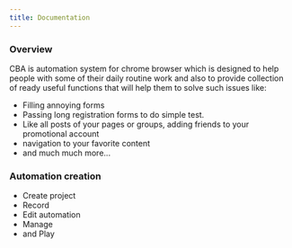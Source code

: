 ```yaml
---
title: Documentation
---
```


### Overview

CBA is automation system for chrome browser which is designed to help people with some of their daily routine work and also to provide collection of ready useful functions that will help them to solve such issues like:

- Filling annoying forms
- Passing long registration forms to do simple test.
- Like all posts of your pages or groups, adding friends to your promotional account
- navigation to your favorite content
- and much much more...

### Automation creation

- Create project
- Record
- Edit automation
- Manage
- and Play